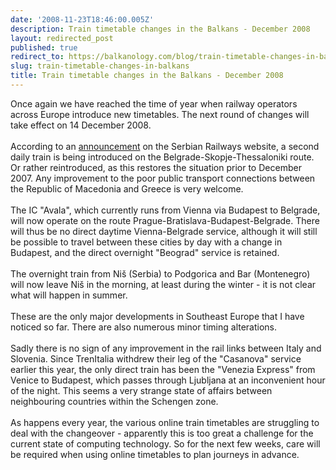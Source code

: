 ```yaml
---
date: '2008-11-23T18:46:00.005Z'
description: Train timetable changes in the Balkans - December 2008
layout: redirected_post
published: true
redirect_to: https://balkanology.com/blog/train-timetable-changes-in-balkans/
slug: train-timetable-changes-in-balkans
title: Train timetable changes in the Balkans - December 2008
---
```


Once again we have reached the time of year when railway operators across Europe introduce new timetables. The next round of changes will take effect on 14 December 2008.<br /><br />According to an <a href="http://www.serbianrailways.com/system/en/home/newsplus/viewsingle/_params/newsplus_news_id/19251.html">announcement</a> on the Serbian Railways website, a second daily train is being introduced on the Belgrade-Skopje-Thessaloniki route. Or rather reintroduced, as this restores the situation prior to December 2007. Any improvement to the poor public transport connections between the Republic of Macedonia and Greece is very welcome.<br /><br />The IC "Avala", which currently runs from Vienna via Budapest to Belgrade, will now operate on the route Prague-Bratislava-Budapest-Belgrade. There will thus be no direct daytime Vienna-Belgrade service, although it will still be possible to travel between these cities by day with a change in Budapest, and the direct overnight "Beograd" service is retained.<br /><br />The overnight train from Ni&#x161; (Serbia) to Podgorica and Bar (Montenegro) will now leave Ni&#x161; in the morning, at least during the winter - it is not clear what will happen in summer.<br /><br />These are the only major developments in Southeast Europe that I have noticed so far. There are also numerous minor timing alterations.<br /><br />Sadly there is no sign of any improvement in the rail links between Italy and Slovenia. Since TrenItalia withdrew their leg of the "Casanova" service earlier this year, the only direct train has been the "Venezia Express" from Venice to Budapest, which passes through Ljubljana at an inconvenient hour of the night. This seems a very strange state of affairs between neighbouring countries within the Schengen zone.<br /><br />As happens every year, the various online train timetables are struggling to deal with the changeover - apparently this is too great a challenge for the current state of computing technology. So for the next few weeks, care will be required when using online timetables to plan journeys in advance.